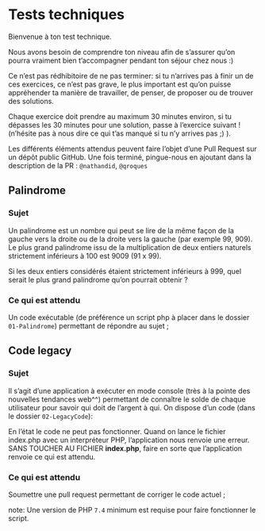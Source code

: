 # Tests techniques

Bienvenue à ton test technique.

Nous avons besoin de comprendre ton niveau afin de s’assurer qu’on pourra vraiment bien t’accompagner pendant ton séjour chez nous :)

Ce n’est pas rédhibitoire de ne pas terminer: si tu n’arrives pas à finir un de ces exercices, ce n’est pas grave, le plus important est qu’on puisse appréhender ta manière de travailler, de penser, de proposer ou de trouver des solutions. 

Chaque exercice doit prendre au maximum 30 minutes environ, si tu dépasses les 30 minutes pour une solution, passe à l’exercice suivant ! (n’hésite pas à nous dire ce qui t’as manqué si tu n’y arrives pas ;) ).

Les différents éléments attendus peuvent faire l’objet d’une Pull Request sur un dépôt public GitHub.
Une fois terminé, pingue-nous en ajoutant dans la description de la PR : `@nathandid`, `@qroques`

## Palindrome

### Sujet

Un palindrome est un nombre qui peut se lire de la même façon de la gauche vers la droite ou de la droite vers la gauche (par exemple 99, 909). Le plus grand palindrome issu de la multiplication de deux entiers naturels strictement inférieurs à 100 est 9009 (91 x 99).

Si les deux entiers considérés étaient strictement inférieurs à 999, quel serait le plus grand palindrome qu’on pourrait obtenir ?

### Ce qui est attendu

Un code exécutable (de préférence un script php à placer dans le dossier `01-Palindrome`) permettant de répondre au sujet ;

## Code legacy

### Sujet

Il s’agit d’une application à exécuter en mode console (très à la pointe des nouvelles tendances web^^) permettant de connaître le solde de chaque utilisateur pour savoir qui doit de l’argent à qui.
On dispose d’un code (dans le dossier `02-LegacyCode`):

En l’état le code ne peut pas fonctionner. Quand on lance le fichier index.php avec un interpréteur PHP, l’application nous renvoie une erreur.
SANS TOUCHER AU FICHIER **index.php**, faire en sorte que l’application renvoie ce qui est attendu. 

### Ce qui est attendu

Soumettre une pull request permettant de corriger le code actuel ;

note: Une version de PHP `7.4` minimum est requise pour faire fonctionner le script.
